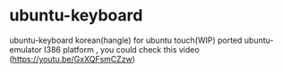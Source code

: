 # ubuntu-keyboard
ubuntu-keyboard korean(hangle) for ubuntu touch(WIP)
ported ubuntu-emulator I386 platform , you could check this video (https://youtu.be/GxXQFsmCZzw)



